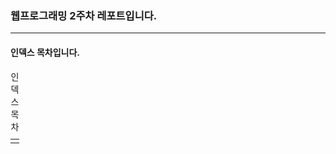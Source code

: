 <h3>웹프로그래밍 2주차 레포트입니다.</h3>
<hr>
<h4>인덱스 목차입니다.</h4>
<table>
  <caption>인덱스 목차</caption>
  <tbody>
    <tr>
      <td><img src="2주차 레포트(0911)/README/index.jpg" width="100" height="100></td>
    </tr>
  </tbody>
</table>
<h4>104쪽 오픈 챌린지</h4>
<table>
  <caption>104쪽 오픈 챌린지</caption>
  <tbody>
    <tr>
      <td><img src=</td>
    </tr>
  </tbody>
</table>
